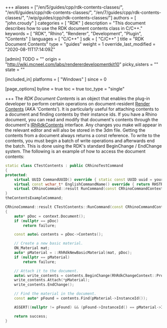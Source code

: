 +++
aliases = ["/en/5/guides/cpp/rdk-contents-classes/", "/en/6/guides/cpp/rdk-contents-classes/", "/en/7/guides/cpp/rdk-contents-classes/", "/wip/guides/cpp/rdk-contents-classes/"]
authors = [ "john.croudy" ]
categories = [ "RDK" ]
description = "This document describes how to use the RDK document contents class in C/C++."
keywords = [ "RDK", "Rhino", "Renderer", "Development", "Plugin", "Contents" ]
languages = [ "C/C++" ]
sdk = [ "C/C++" ]
title = "RDK Document Contents"
type = "guides"
weight = 1
override_last_modified = "2020-08-11T17:14:09Z"

[admin]
TODO = ""
origin = "http://wiki.mcneel.com/labs/rendererdevelopmentkit10"
picky_sisters = ""
state = ""

[included_in]
platforms = [ "Windows" ]
since = 0

[page_options]
byline = true
toc = true
toc_type = "single"

+++
The _RDK Document Contents_ is an object that enables the plug-in developer to perform certain operations on document-resident [Render Contents](/guides/cpp/rdk-render-content/) (AKA 'Contents'). It is particularly useful for attaching contents to a document and finding contents by their instance ids. If you have a Rhino document, you can read and modify that document's contents through the document's [IRhRdkContents](/api/cpp/class_i_rh_rdk_contents.html) interface. Any changes you make will appear in the relevant editor and will also be stored in the 3dm file. Getting the contents from a document always returns a const reference. To write to the contents, you must begin a batch of write operations and afterwards end the batch. This is done using the RDK's standard BeginChange / EndChange system. The following is an example of how to access the document contents:
```cpp
static class CTestContents : public CRhinoTestCommand
{
protected:
	virtual UUID CommandUUID() override { static const UUID uuid = your_uuid_here; return uuid; }
	virtual const wchar_t* EnglishCommandName() override { return RHSTR_LIT(L"ContentsExample"); }
	virtual CRhinoCommand::result RunCommand(const CRhinoCommandContext& context) override;
}
theContentsExampleCommand;

CRhinoCommand::result CTestContents::RunCommand(const CRhinoCommandContext& context)
{
	auto* pDoc = context.Document();
	if (nullptr == pDoc)
		return failure;

	const auto& contents = pDoc->Contents();

	// Create a new basic material.
	ON_Material mat;
	auto* pMaterial = ::RhRdkNewBasicMaterial(mat, pDoc);
	if (nullptr == pMaterial)
		return failure;

	// Attach it to the document.
	auto& write_contents = contents.BeginChange(RhRdkChangeContext::Program);
	write_contents.Attach(*pMaterial);
	write_contents.EndChange();

	// Find the material in the document.
	const auto* pFound = contents.Find(pMaterial->InstanceId());

	ASSERT((nullptr != pFound) && (pFound->InstanceId() == pMaterial->InstanceId()));

	return success;
}
```
